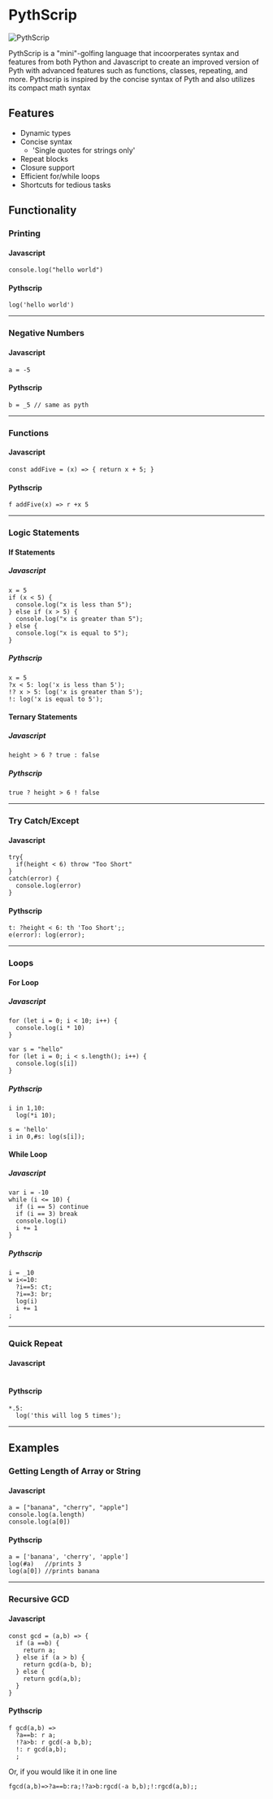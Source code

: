 # PythScrip
![PythScrip](https://github.com/loosh/pythscrip/assets/89878786/c208addd-c23c-4691-9069-08b66eafdde1)

PythScrip is a "mini"-golfing language that incoorperates syntax and features from both Python and Javascript to create an improved version of Pyth with advanced features such as functions, classes, repeating, and more. Pythscrip is inspired by the concise syntax of Pyth and also utilizes its compact math syntax

## Features

- Dynamic types
- Concise syntax
  - 'Single quotes for strings only'
- Repeat blocks
- Closure support
- Efficient for/while loops
- Shortcuts for tedious tasks

## Functionality

### Printing

#### Javascript

```
console.log("hello world")
```

#### Pythscrip

```
log('hello world')
```

---

### Negative Numbers

#### Javascript

```
a = -5
```

#### Pythscrip

```
b = _5 // same as pyth
```

---

### Functions

#### Javascript

```
const addFive = (x) => { return x + 5; }
```

#### Pythscrip

```
f addFive(x) => r +x 5
```

---

### Logic Statements

#### If Statements
##### Javascript

```
x = 5
if (x < 5) {
  console.log("x is less than 5");
} else if (x > 5) {
  console.log("x is greater than 5");
} else {
  console.log("x is equal to 5");
}
```

##### Pythscrip

```
x = 5
?x < 5: log('x is less than 5');
!? x > 5: log('x is greater than 5');
!: log('x is equal to 5');
```

#### Ternary Statements

##### Javascript
```
height > 6 ? true : false 
```
##### Pythscrip
```
true ? height > 6 ! false
```
---
### Try Catch/Except

#### Javascript
```
try{
  if(height < 6) throw "Too Short"
}
catch(error) {
  console.log(error)
}
```
#### Pythscrip
```
t: ?height < 6: th 'Too Short';;
e(error): log(error);
```
---

### Loops
#### For Loop
##### Javascript

```
for (let i = 0; i < 10; i++) {
  console.log(i * 10)
}

var s = "hello"
for (let i = 0; i < s.length(); i++) {
  console.log(s[i])
}
```

##### Pythscrip
```
i in 1,10:
  log(*i 10);

s = 'hello'
i in 0,#s: log(s[i]);
```

#### While Loop
##### Javascript
```
var i = -10
while (i <= 10) {
  if (i == 5) continue
  if (i == 3) break
  console.log(i)
  i += 1
}
```
##### Pythscrip
```
i = _10
w i<=10:
  ?i==5: ct;
  ?i==3: br;
  log(i)
  i += 1
;
```
---

### Quick Repeat

#### Javascript

```

```

#### Pythscrip

```
*.5: 
  log('this will log 5 times');
```

---
## Examples
### Getting Length of Array or String

#### Javascript

```
a = ["banana", "cherry", "apple"]
console.log(a.length)
console.log(a[0])
```

#### Pythscrip

```
a = ['banana', 'cherry', 'apple']
log(#a)   //prints 3
log(a[0]) //prints banana
```

---

### Recursive GCD

#### Javascript

```
const gcd = (a,b) => {
  if (a ==b) {
    return a;
  } else if (a > b) {
    return gcd(a-b, b);
  } else {
    return gcd(a,b);
  }
}
```

#### Pythscrip
```
f gcd(a,b) =>
  ?a==b: r a;
  !?a>b: r gcd(-a b,b);
  !: r gcd(a,b);
  ;
```
Or, if you would like it in one line
```
fgcd(a,b)=>?a==b:ra;!?a>b:rgcd(-a b,b);!:rgcd(a,b);;
```